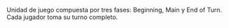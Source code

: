 Unidad de juego compuesta por tres fases: Beginning, Main y End of Turn. Cada jugador toma su turno completo.